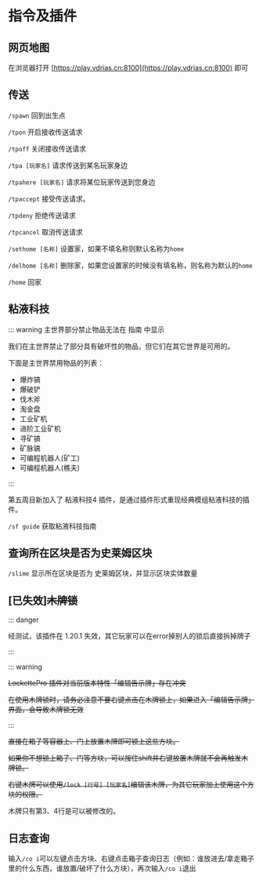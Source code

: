 # 指令及插件

## 网页地图

在浏览器打开 [https://play.vdrias.cn:8100](https://play.vdrias.cn:8100) 即可

## 传送

`/spawn` 回到出生点

`/tpon` 开启接收传送请求

`/tpoff` 关闭接收传送请求

`/tpa [玩家名]` 请求传送到某名玩家身边

`/tpahere [玩家名]` 请求将某位玩家传送到您身边

`/tpaccept` 接受传送请求。

`/tpdeny` 拒绝传送请求

`/tpcancel` 取消传送请求

`/sethome [名称]` 设置家，如果不填名称则默认名称为`home`

`/delhome [名称]` 删除家，如果您设置家的时候没有填名称，则名称为默认的`home`

`/home` 回家

## 粘液科技

::: warning 主世界部分禁止物品无法在 指南 中显示

我们在主世界禁止了部分具有破坏性的物品，但它们在其它世界是可用的。

下面是主世界禁用物品的列表：

- 爆炸镐
- 爆破铲
- 伐木斧
- 淘金盘
- 工业矿机
- 进阶工业矿机
- 寻矿镐
- 矿脉镐
- 可编程机器人(矿工)
- 可编程机器人(樵夫)

:::

第五周目新加入了 粘液科技4 插件，是通过插件形式重现经典模组粘液科技的插件。

`/sf guide` 获取粘液科技指南

## 查询所在区块是否为史莱姆区块

`/slime` 显示所在区块是否为 史莱姆区块，并显示区块实体数量

## [已失效]~~木牌锁~~

::: danger

经测试，该插件在 1.20.1 失效，其它玩家可以在error掉别人的锁后直接拆掉牌子

:::

::: warning

~~LockettePro 插件对当前版本特性「编辑告示牌」存在冲突~~

~~在使用木牌锁时，请务必注意不要右键点击在木牌锁上，如果进入「编辑告示牌」界面，会导致木牌锁无效~~

:::

~~直接在箱子等容器上、门上放置木牌即可锁上这些方块。~~

~~如果你不想锁上箱子、门等方块，可以按住shift并右键放置木牌就不会再触发木牌锁。~~

~~右键木牌可以使用`/lock [行号] [玩家名]`编辑该木牌，为其它玩家加上使用这个方块的权限。~~

木牌只有第3、4行是可以被修改的。

## 日志查询

输入`/co i`可以左键点击方块、右键点击箱子查询日志（例如：谁放进去/拿走箱子里的什么东西，谁放置/破坏了什么方块），再次输入`/co i`退出
